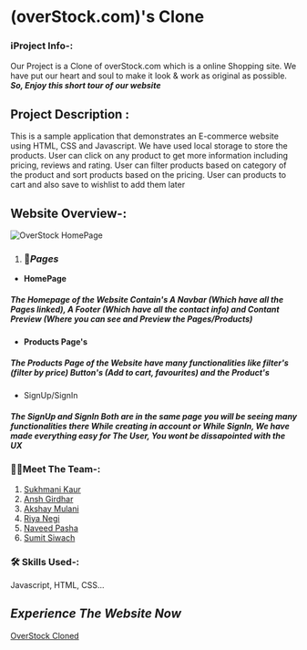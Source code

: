 # **(overStock.com)'s Clone**
### ℹ️**Project Info-:**

Our Project is a Clone of overStock.com which is a online Shopping site. We have put our heart and soul to make it look & work as original as possible. ***So, Enjoy this short tour of our website***

## Project Description : 
This is a sample application that demonstrates an E-commerce website using HTML, CSS and Javascript. We have used local storage to store the products. User can click on any product to get more information including pricing, reviews and rating. User can filter products based on category of the product and sort products based on the pricing. User can products to cart and also save to wishlist to add them later 

## **Website Overview-:**
 ![OverStock HomePage](https://ye5tydp7g73esyga3o4afodg-wpengine.netdna-ssl.com/wp-content/uploads/overstock-black-friday-online.jpg)
  1. ### 📜***Pages***
  - **HomePage**
 ##### The Homepage of the Website Contain's A *Navbar (Which have all the Pages linked), A Footer (Which have all the contact info) and Contant Preview (Where you can see and Preview the Pages/Products)*

  - **Products Page's**
  ##### The Products Page of the Website have many *functionalities like filter's (filter by price) Button's (Add to cart, favourites) and the Product's*
  - SignUp/SignIn
  ##### The SignUp and SignIn Both are in the same page you will be seeing many functionalities there *While creating in account or While SignIn*, **We have made everything easy for The User, You wont be dissapointed with the UX**

### 🧑‍💻**Meet The Team-:**
1. [Sukhmani Kaur](https://github.com/Sukhmani-Kaur1)
2. [Ansh Girdhar](https://github.com/AnshGirdhar1)
3. [Akshay Mulani](https://github.com/AKSHAYMULANI)
4. [Riya Negi ](https://github.com/RiyaNegi03)
5. [Naveed Pasha](https://github.com/heynaveed)
6. [Sumit Siwach](#)

### **🛠 Skills Used-:**
Javascript, HTML, CSS...

## ***Experience The Website Now***
[OverStock Cloned](https://famous-kitten-13c790.netlify.app)
